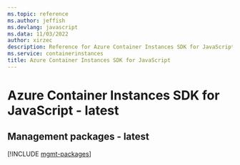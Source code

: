 ```yaml
---
ms.topic: reference
ms.author: jeffish
ms.devlang: javascript
ms.data: 11/03/2022
author: xirzec
description: Reference for Azure Container Instances SDK for JavaScript
ms.service: containerinstances
title: Azure Container Instances SDK for JavaScript
---
```

# Azure Container Instances SDK for JavaScript - latest

## Management packages - latest
[!INCLUDE [mgmt-packages](container-instances-mgmt-index.md)]
